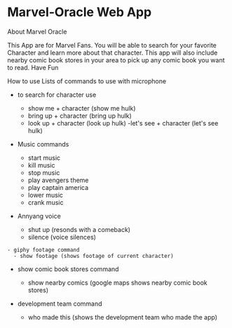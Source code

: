 # Marvel-Oracle Web App

About Marvel Oracle

This App are for Marvel Fans.  You will be able to search for your favorite Character and learn more about that character.  This app will also include nearby comic book stores in your area to pick up any comic book you want to read.  Have Fun

How to use
Lists of commands to use with microphone
  - to search for character use 
    - show me + character (show me hulk)
    - bring up + character (bring up hulk)
    - look up + character (look up hulk)
    -let's see + character (let's see hulk)
  
  - Music commands
    - start music
    - kill music
    - stop music
    - play avengers theme
    - play captain america
    - lower music 
    - crank music
   
   - Annyang voice
      - shut up (resonds with a comeback)
      - silence (voice silences)
    
    - giphy footage command
      - show footage (shows footage of current character)
      
 - show comic book stores command
    - show nearby comics (google maps shows nearby comic book stores)
  
  - development team command
    - who made this (shows the development team who made the app)
